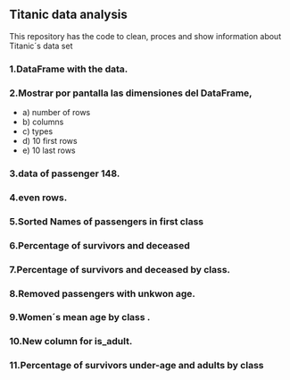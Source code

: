 ## Titanic data analysis
This repository has the code to clean, proces and show information about Titanic´s data set


### 1.DataFrame with the data.

### 2.Mostrar por pantalla las dimensiones del DataFrame, 
  - a) number of rows
  - b) columns
  - c) types
  - d) 10 first rows 
  - e) 10 last rows

### 3.data of passenger 148.

### 4.even rows.

### 5.Sorted Names of passengers in first class

### 6.Percentage of survivors and deceased

### 7.Percentage of survivors and deceased by class.

### 8.Removed passengers with unkwon age.

### 9.Women´s mean age by class .

### 10.New column for is_adult.

### 11.Percentage of survivors under-age and adults by class 

